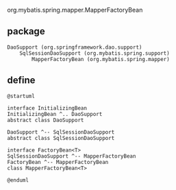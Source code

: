 org.mybatis.spring.mapper.MapperFactoryBean

## package
```
DaoSupport (org.springframework.dao.support)
    SqlSessionDaoSupport (org.mybatis.spring.support)
        MapperFactoryBean (org.mybatis.spring.mapper)
```

## define
```plantuml
@startuml

interface InitializingBean
InitializingBean ^.. DaoSupport
abstract class DaoSupport

DaoSupport ^-- SqlSessionDaoSupport
abstract class SqlSessionDaoSupport

interface FactoryBean<T>
SqlSessionDaoSupport ^-- MapperFactoryBean
FactoryBean ^-- MapperFactoryBean
class MapperFactoryBean<T>

@enduml
```